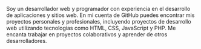 Soy un desarrollador web y programador con experiencia en el 
desarrollo de aplicaciones y sitios web.
En mi cuenta de GitHub puedes encontrar
mis proyectos personales y profesionales,
incluyendo proyectos de desarrollo web 
utilizando tecnologías como HTML, CSS,
JavaScript y PHP. Me encanta trabajar en 
proyectos colaborativos y aprender de otros desarrolladores.
<!---
zeed255/zeed255 is a ✨ special ✨ repository because its `README.md` (this file) appears on your GitHub profile.
You can click the Preview link to take a look at your changes.
--->
